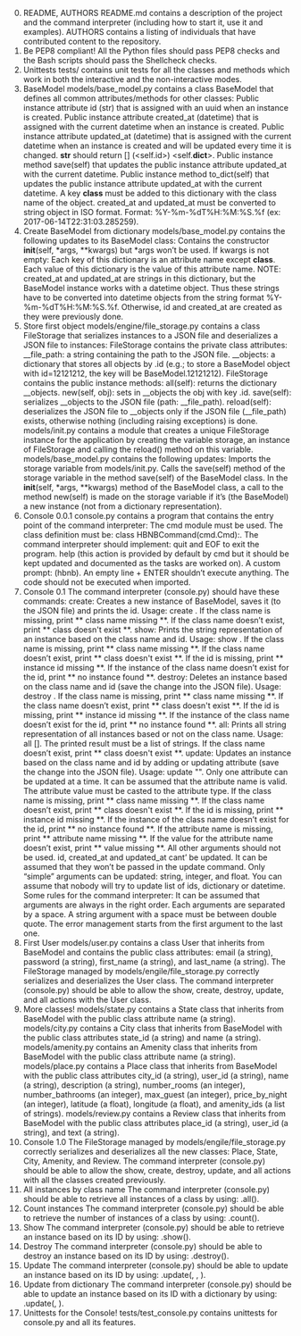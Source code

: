  0. README, AUTHORS
README.md contains a description of the project and the command interpreter (including how to start it, use it and examples).
AUTHORS contains a listing of individuals that have contributed content to the repository.
 1. Be PEP8 compliant!
All the Python files should pass PEP8 checks and the Bash scripts should pass the Shellcheck checks.
 2. Unittests
tests/ contains unit tests for all the classes and methods which work in both the interactive and the non-interactive modes.
 3. BaseModel
models/base_model.py contains a class BaseModel that defines all common attributes/methods for other classes:
Public instance attribute id (str) that is assigned with an uuid when an instance is created.
Public instance attribute created_at (datetime) that is assigned with the current datetime when an instance is created.
Public instance attribute updated_at (datetime) that is assigned with the current datetime when an instance is created and will be updated every time it is changed.
__str__ should return [<class name>] (<self.id>) <self.__dict__>.
Public instance method save(self) that updates the public instance attribute updated_at with the current datetime.
Public instance method to_dict(self) that updates the public instance attribute updated_at with the current datetime.
A key __class__ must be added to this dictionary with the class name of the object.
created_at and updated_at must be converted to string object in ISO format. Format: %Y-%m-%dT%H:%M:%S.%f (ex: 2017-06-14T22:31:03.285259).
 4. Create BaseModel from dictionary
models/base_model.py contains the following updates to its BaseModel class:
Contains the constructor __init__(self, *args, **kwargs) but *args won’t be used.
If kwargs is not empty:
Each key of this dictionary is an attribute name except __class__.
Each value of this dictionary is the value of this attribute name.
NOTE: created_at and updated_at are strings in this dictionary, but the BaseModel instance works with a datetime object. Thus these strings have to be converted into datetime objects from the string format %Y-%m-%dT%H:%M:%S.%f.
Otherwise, id and created_at are created as they were previously done.
 5. Store first object
models/engine/file_storage.py contains a class FileStorage that serializes instances to a JSON file and deserializes a JSON file to instances:
FileStorage contains the private class attributes:
__file_path: a string containing the path to the JSON file.
__objects: a dictionary that stores all objects by <class name>.id (e.g.; to store a BaseModel object with id=12121212, the key will be BaseModel.12121212).
FileStorage contains the public instance methods:
all(self): returns the dictionary __objects.
new(self, obj): sets in __objects the obj with key <obj class name>.id.
save(self): serializes __objects to the JSON file (path: __file_path).
reload(self): deserializes the JSON file to __objects only if the JSON file (__file_path) exists, otherwise nothing (including raising exceptions) is done.
models/init.py contains a module that creates a unique FileStorage instance for the application by creating the variable storage, an instance of FileStorage and calling the reload() method on this variable.
models/base_model.py contains the following updates:
Imports the storage variable from models/init.py.
Calls the save(self) method of the storage variable in the method save(self) of the BaseModel class.
In the __init__(self, *args, **kwargs) method of the BaseModel class, a call to the method new(self) is made on the storage variable if it’s (the BaseModel) a new instance (not from a dictionary representation).
 6. Console 0.0.1
console.py contains a program that contains the entry point of the command interpreter:
The cmd module must be used.
The class definition must be: class HBNBCommand(cmd.Cmd):.
The command interpreter should implement:
quit and EOF to exit the program.
help (this action is provided by default by cmd but it should be kept updated and documented as the tasks are worked on).
A custom prompt: (hbnb).
An empty line + ENTER shouldn’t execute anything.
The code should not be executed when imported.
 7. Console 0.1
The command interpreter (console.py) should have these commands:
create: Creates a new instance of BaseModel, saves it (to the JSON file) and prints the id.
Usage: create <class name>.
If the class name is missing, print ** class name missing **.
If the class name doesn’t exist, print ** class doesn't exist **.
show: Prints the string representation of an instance based on the class name and id.
Usage: show <class name> <id>.
If the class name is missing, print ** class name missing **.
If the class name doesn’t exist, print ** class doesn't exist **.
If the id is missing, print ** instance id missing **.
If the instance of the class name doesn’t exist for the id, print ** no instance found **.
destroy: Deletes an instance based on the class name and id (save the change into the JSON file).
Usage: destroy <class name> <id>.
If the class name is missing, print ** class name missing **.
If the class name doesn’t exist, print ** class doesn't exist **.
If the id is missing, print ** instance id missing **.
If the instance of the class name doesn’t exist for the id, print ** no instance found **.
all: Prints all string representation of all instances based or not on the class name.
Usage: all [<class name>].
The printed result must be a list of strings.
If the class name doesn’t exist, print ** class doesn't exist **.
update: Updates an instance based on the class name and id by adding or updating attribute (save the change into the JSON file).
Usage: update <class name> <id> <attribute name> "<attribute value>".
Only one attribute can be updated at a time.
It can be assumed that the attribute name is valid.
The attribute value must be casted to the attribute type.
If the class name is missing, print ** class name missing **.
If the class name doesn’t exist, print ** class doesn't exist **.
If the id is missing, print ** instance id missing **.
If the instance of the class name doesn’t exist for the id, print ** no instance found **.
If the attribute name is missing, print ** attribute name missing **.
If the value for the attribute name doesn’t exist, print ** value missing **.
All other arguments should not be used.
id, created_at and updated_at cant’ be updated. It can be assumed that they won’t be passed in the update command.
Only “simple” arguments can be updated: string, integer, and float. You can assume that nobody will try to update list of ids, dictionary or datetime.
Some rules for the command interpreter:
It can be assumed that arguments are always in the right order.
Each arguments are separated by a space.
A string argument with a space must be between double quote.
The error management starts from the first argument to the last one.
 8. First User
models/user.py contains a class User that inherits from BaseModel and contains the public class attributes: email (a string), password (a string), first_name (a string), and last_name (a string).
The FileStorage managed by models/engile/file_storage.py correctly serializes and deserializes the User class.
The command interpreter (console.py) should be able to allow the show, create, destroy, update, and all actions with the User class.
 9. More classes!
models/state.py contains a State class that inherits from BaseModel with the public class attribute name (a string).
models/city.py contains a City class that inherits from BaseModel with the public class attributes state_id (a string) and name (a string).
models/amenity.py contains an Amenity class that inherits from BaseModel with the public class attribute name (a string).
models/place.py contains a Place class that inherits from BaseModel with the public class attributes city_id (a string), user_id (a string), name (a string), description (a string), number_rooms (an integer), number_bathrooms (an integer), max_guest (an integer), price_by_night (an integer), latitude (a float), longitude (a float), and amenity_ids (a list of strings).
models/review.py contains a Review class that inherits from BaseModel with the public class attributes place_id (a string), user_id (a string), and text (a string).
 10. Console 1.0
The FileStorage managed by models/engile/file_storage.py correctly serializes and deserializes all the new classes: Place, State, City, Amenity, and Review.
The command interpreter (console.py) should be able to allow the show, create, destroy, update, and all actions with all the classes created previously.
 11. All instances by class name
The command interpreter (console.py) should be able to retrieve all instances of a class by using: <class name>.all().
 12. Count instances
The command interpreter (console.py) should be able to retrieve the number of instances of a class by using: <class name>.count().
 13. Show
The command interpreter (console.py) should be able to retrieve an instance based on its ID by using: <class name>.show(<id>).
 14. Destroy
The command interpreter (console.py) should be able to destroy an instance based on its ID by using: <class name>.destroy(<id>).
 15. Update
The command interpreter (console.py) should be able to update an instance based on its ID by using: <class name>.update(<id>, <attribute name>, <attribute value>).
 16. Update from dictionary
The command interpreter (console.py) should be able to update an instance based on its ID with a dictionary by using: <class name>.update(<id>, <dictionary representation>).
 17. Unittests for the Console!
tests/test_console.py contains unittests for console.py and all its features.
